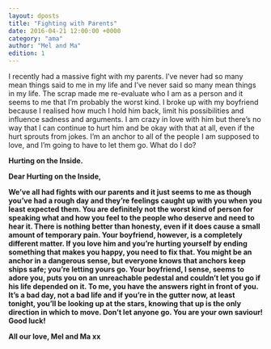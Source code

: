 ```yaml
---
layout: dposts
title: "Fighting with Parents"
date: 2016-04-21 12:00:00 +0000
category: "ama"
author: "Mel and Ma"
edition: 1
---
```

I recently had a massive fight with my parents. I’ve never had so many mean things said to me in my life and I’ve never said so many mean things in my life. The scrap made me re-evaluate who I am as a person and it seems to me that I’m probably the worst kind. I broke up with my boyfriend because I realised how much I hold him back, limit his possibilities and influence sadness and arguments. I am crazy in love with him but there’s no way that I can continue to hurt him and be okay with that at all, even if the hurt sprouts from jokes. I’m an anchor to all of the people I am supposed to love, and I’m going to have to let them go. What do I do?

**Hurting on the Inside.** 

**Dear Hurting on the Inside,**

**We’ve all had fights with our parents and it just seems to me as though you’ve had a rough day and they’re feelings caught up with you when you least expected them. You are definitely not the worst kind of person for speaking what and how you feel to the people who deserve and need to hear it. There is nothing better than honesty, even if it does cause a small amount of temporary pain. Your boyfriend, however, is a completely different matter. If you love him and you’re hurting yourself by ending something that makes you happy, you need to fix that. You might be an anchor in a dangerous sense, but everyone knows that anchors keep ships safe; you’re letting yours go. Your boyfriend, I sense, seems to adore you, puts you on an unreachable pedestal and couldn’t let you go if his life depended on it. To me, you have the answers right in front of you. It’s a bad day, not a bad life and if you’re in the gutter now, at least tonight, you’ll be looking up at the stars, knowing that up is the only direction in which to move. Don’t let anyone go. You are your own saviour! Good luck!**

**All our love, Mel and Ma xx**
